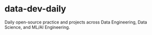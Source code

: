 # data-dev-daily
Daily open-source practice and projects across Data Engineering, Data Science, and ML/AI Engineering.
